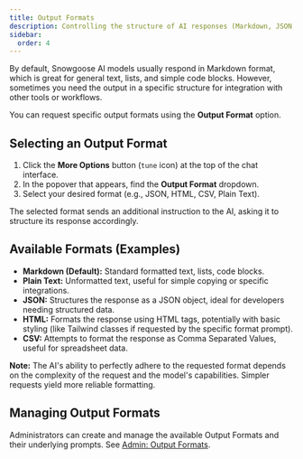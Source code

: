 ```yaml
---
title: Output Formats
description: Controlling the structure of AI responses (Markdown, JSON, HTML, etc.).
sidebar:
  order: 4
---
```


By default, Snowgoose AI models usually respond in Markdown format, which is great for general text, lists, and simple code blocks. However, sometimes you need the output in a specific structure for integration with other tools or workflows.

You can request specific output formats using the **Output Format** option.

## Selecting an Output Format

1.  Click the **More Options** button (`tune` icon) at the top of the chat interface.
2.  In the popover that appears, find the **Output Format** dropdown.
3.  Select your desired format (e.g., JSON, HTML, CSV, Plain Text).

The selected format sends an additional instruction to the AI, asking it to structure its response accordingly.

## Available Formats (Examples)

- **Markdown (Default):** Standard formatted text, lists, code blocks.
- **Plain Text:** Unformatted text, useful for simple copying or specific integrations.
- **JSON:** Structures the response as a JSON object, ideal for developers needing structured data.
- **HTML:** Formats the response using HTML tags, potentially with basic styling (like Tailwind classes if requested by the specific format prompt).
- **CSV:** Attempts to format the response as Comma Separated Values, useful for spreadsheet data.

**Note:** The AI's ability to perfectly adhere to the requested format depends on the complexity of the request and the model's capabilities. Simpler requests yield more reliable formatting.

## Managing Output Formats

Administrators can create and manage the available Output Formats and their underlying prompts. See [Admin: Output Formats](../admin/output-formats/).

